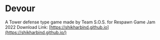 # Devour
A Tower defense type game made by Team S.O.S. for Respawn Game Jam 2022
Download Link: [https://shikharbind.github.io](https://shikharbind.github.io/)
